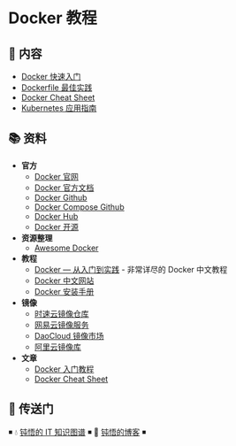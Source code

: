 # Docker 教程

## 📖 内容

- [Docker 快速入门](docker-quickstart.md)
- [Dockerfile 最佳实践](docker-dockerfile.md)
- [Docker Cheat Sheet](docker-cheat-sheet.md)
- [Kubernetes 应用指南](kubernetes.md)

## 📚 资料

- **官方**
  - [Docker 官网](http://www.docker.com)
  - [Docker 官方文档](https://docs.docker.com/)
  - [Docker Github](https://github.com/moby/moby)
  - [Docker Compose Github](https://github.com/docker/compose)
  - [Docker Hub](https://hub.docker.com/)
  - [Docker 开源](https://www.docker.com/community/open-source)
- **资源整理**
  - [Awesome Docker](https://github.com/veggiemonk/awesome-docker)
- **教程**
  - [Docker — 从入门到实践](https://github.com/yeasy/docker_practice) - 非常详尽的 Docker 中文教程
  - [Docker 中文网站](https://www.docker-cn.com/)
  - [Docker 安装手册](https://docs.docker-cn.com/engine/installation/)
- **镜像**
  - [时速云镜像仓库](https://hub.tenxcloud.com/)
  - [网易云镜像服务](https://c.163.com/hub#/m/library/)
  - [DaoCloud 镜像市场](https://hub.daocloud.io/)
  - [阿里云镜像库](https://cr.console.aliyun.com/)
- **文章**
  - [Docker 入门教程](http://www.ruanyifeng.com/blog/2018/02/docker-tutorial.html)
  - [Docker Cheat Sheet](https://github.com/wsargent/docker-cheat-sheet/tree/master/zh-cn)

## 🚪 传送门

◾ 💧 [钝悟的 IT 知识图谱](https://dunwu.github.io/waterdrop/) ◾ 🎯 [钝悟的博客](https://dunwu.github.io/blog/) ◾
